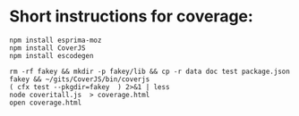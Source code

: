 Short instructions for coverage:
===================================

```
npm install esprima-moz
npm install CoverJS
npm install escodegen

rm -rf fakey && mkdir -p fakey/lib && cp -r data doc test package.json fakey && ~/gits/CoverJS/bin/coverjs
( cfx test --pkgdir=fakey  ) 2>&1 | less
node coveritall.js  > coverage.html
open coverage.html
```

